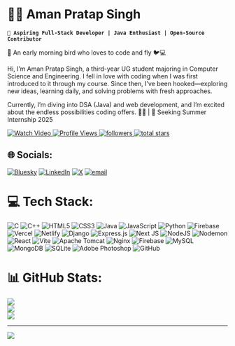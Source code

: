 # 🏄‍♂️ Aman Pratap Singh

**`🚀 Aspiring Full-Stack Developer | Java Enthusiast | Open-Source Contributor`**

🌱 An early morning bird who loves to code and fly 🐦💻

Hi, I’m Aman Pratap Singh, a third-year UG student majoring in Computer Science and Engineering. I fell in love with coding when I was first introduced to it through my course. Since then, I’ve been hooked—exploring new ideas, learning daily, and solving problems with fresh approaches.

Currently, I’m diving into DSA (Java) and web development, and I’m excited about the endless possibilities coding offers. 🚀💡 | 🎯 Seeking Summer Internship 2025

<p align="left"> 
   <!-- YouTube Video -->
   <a href="https://www.youtube.com/watch?v=gylwA0y7Ymg&t=1s">
      <img alt="Watch Video" title="Watch my latest video" 
         src="https://img.shields.io/badge/Watch%20My%20Latest%20Video-%23FF0000?style=for-the-badge&logo=youtube&logoColor=white"/>
   </a>

   <!-- Profile Views -->
   <a href="https://github.com/Aman07122003">
      <img alt="Profile Views" title="GitHub Profile Views" 
         src="https://komarev.com/ghpvc/?username=Aman07122003&style=for-the-badge&color=%23E1AD0E&logo=eye&logoColor=white&style=for-the-badge&labelColor=C79600"/>
   </a>

   <!-- GitHub Followers -->
   <a href="https://github.com/Aman07122003?tab=followers">
      <img alt="followers" title="Follow me on Github" 
         src="https://custom-icon-badges.demolab.com/github/followers/Aman07122003?color=236ad3&labelColor=1155ba&style=for-the-badge&logo=person-add&label=Follow&logoColor=white"/>
   </a>

   <!-- GitHub Stars -->
   <a href="https://github.com/Aman07122003?tab=repositories&sort=stargazers">
      <img alt="total stars" title="Total stars on GitHub" 
         src="https://custom-icon-badges.demolab.com/github/stars/Aman07122003?color=55960c&style=for-the-badge&labelColor=488207&logo=star"/>
   </a>
</p>






## 🌐 Socials:
[![Bluesky](https://img.shields.io/badge/bluesky-0285FF?style=for-the-badge&logo=bluesky&logoColor=%23FFFFFF)](https://bsky.app/profile/@Aman07122003) [![LinkedIn](https://img.shields.io/badge/LinkedIn-%230077B5.svg?logo=linkedin&logoColor=white)](https://linkedin.com/in/www.linkedin.com/in/aman-pratap-singh-5349531aa) [![X](https://img.shields.io/badge/X-black.svg?logo=X&logoColor=white)](https://x.com/@amanpra99478508) [![email](https://img.shields.io/badge/Email-D14836?logo=gmail&logoColor=white)](mailto:samanpratap219@gmail.com) 

# 💻 Tech Stack:
![C](https://img.shields.io/badge/c-%2300599C.svg?style=for-the-badge&logo=c&logoColor=white) ![C++](https://img.shields.io/badge/c++-%2300599C.svg?style=for-the-badge&logo=c%2B%2B&logoColor=white) ![HTML5](https://img.shields.io/badge/html5-%23E34F26.svg?style=for-the-badge&logo=html5&logoColor=white) ![CSS3](https://img.shields.io/badge/css3-%231572B6.svg?style=for-the-badge&logo=css3&logoColor=white) ![Java](https://img.shields.io/badge/java-%23ED8B00.svg?style=for-the-badge&logo=openjdk&logoColor=white) ![JavaScript](https://img.shields.io/badge/javascript-%23323330.svg?style=for-the-badge&logo=javascript&logoColor=%23F7DF1E) ![Python](https://img.shields.io/badge/python-3670A0?style=for-the-badge&logo=python&logoColor=ffdd54) ![Firebase](https://img.shields.io/badge/firebase-%23039BE5.svg?style=for-the-badge&logo=firebase) ![Vercel](https://img.shields.io/badge/vercel-%23000000.svg?style=for-the-badge&logo=vercel&logoColor=white) ![Netlify](https://img.shields.io/badge/netlify-%23000000.svg?style=for-the-badge&logo=netlify&logoColor=#00C7B7) ![Django](https://img.shields.io/badge/django-%23092E20.svg?style=for-the-badge&logo=django&logoColor=white) ![Express.js](https://img.shields.io/badge/express.js-%23404d59.svg?style=for-the-badge&logo=express&logoColor=%2361DAFB) ![Next JS](https://img.shields.io/badge/Next-black?style=for-the-badge&logo=next.js&logoColor=white) ![NodeJS](https://img.shields.io/badge/node.js-6DA55F?style=for-the-badge&logo=node.js&logoColor=white) ![Nodemon](https://img.shields.io/badge/NODEMON-%23323330.svg?style=for-the-badge&logo=nodemon&logoColor=%BBDEAD) ![React](https://img.shields.io/badge/react-%2320232a.svg?style=for-the-badge&logo=react&logoColor=%2361DAFB) ![Vite](https://img.shields.io/badge/vite-%23646CFF.svg?style=for-the-badge&logo=vite&logoColor=white) ![Apache Tomcat](https://img.shields.io/badge/apache%20tomcat-%23F8DC75.svg?style=for-the-badge&logo=apache-tomcat&logoColor=black) ![Nginx](https://img.shields.io/badge/nginx-%23009639.svg?style=for-the-badge&logo=nginx&logoColor=white) ![Firebase](https://img.shields.io/badge/firebase-a08021?style=for-the-badge&logo=firebase&logoColor=ffcd34) ![MySQL](https://img.shields.io/badge/mysql-4479A1.svg?style=for-the-badge&logo=mysql&logoColor=white) ![MongoDB](https://img.shields.io/badge/MongoDB-%234ea94b.svg?style=for-the-badge&logo=mongodb&logoColor=white) ![SQLite](https://img.shields.io/badge/sqlite-%2307405e.svg?style=for-the-badge&logo=sqlite&logoColor=white) ![Adobe Photoshop](https://img.shields.io/badge/adobe%20photoshop-%2331A8FF.svg?style=for-the-badge&logo=adobe%20photoshop&logoColor=white) ![GitHub](https://img.shields.io/badge/github-%23121011.svg?style=for-the-badge&logo=github&logoColor=white)
# 📊 GitHub Stats:
![](https://github-readme-stats.vercel.app/api?username=Aman07122003&theme=gruvbox&hide_border=false&include_all_commits=true&count_private=true)<br/>
![](https://nirzak-streak-stats.vercel.app/?user=Aman07122003&theme=gruvbox&hide_border=false)<br/>
![](https://github-readme-stats.vercel.app/api/top-langs/?username=Aman07122003&theme=gruvbox&hide_border=false&include_all_commits=true&count_private=true&layout=compact)

---
[![](https://visitcount.itsvg.in/api?id=Aman07122003&icon=0&color=0)](https://visitcount.itsvg.in)

<!-- Proudly created with GPRM ( https://gprm.itsvg.in ) -->
